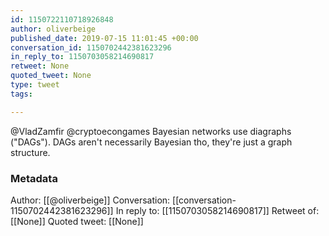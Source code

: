 ```yaml
---
id: 1150722110718926848
author: oliverbeige
published_date: 2019-07-15 11:01:45 +00:00
conversation_id: 1150702442381623296
in_reply_to: 1150703058214690817
retweet: None
quoted_tweet: None
type: tweet
tags:

---
```


@VladZamfir @cryptoecongames Bayesian networks use diagraphs ("DAGs"). DAGs aren't necessarily Bayesian tho, they're just a graph structure.

### Metadata

Author: [[@oliverbeige]]
Conversation: [[conversation-1150702442381623296]]
In reply to: [[1150703058214690817]]
Retweet of: [[None]]
Quoted tweet: [[None]]
